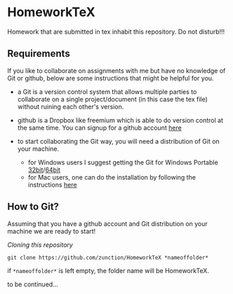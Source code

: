 # HomeworkTeX
Homework that are submitted in tex inhabit this repository. Do not disturb!!!


## Requirements
If you like to collaborate on assignments with me but have no knowledge of Git or github, below are some instructions that might be helpful for you.

- a Git is a version control system that allows multiple parties to collaborate on a single project/document (in this case the tex file) without ruining each other's version.

- github is a Dropbox like freemium which is able to do version control at the same time. You can signup for a github account [here](https://github.com/)

- to start collaborating the Git way, you will need a distribution of Git on your machine.
  - for Windows users I suggest getting the Git for Windows Portable [32bit](https://github.com/git-for-windows/git/releases/download/v2.10.1.windows.1/PortableGit-2.10.1-32-bit.7z.exe)/[64bit](https://github.com/git-for-windows/git/releases/download/v2.10.1.windows.1/PortableGit-2.10.1-64-bit.7z.exe)
  - for Mac users, one can do the installation by following the instructions [here](https://git-scm.com/book/en/v2/Getting-Started-Installing-Git)


## How to Git?

Assuming that you have a github account and Git distribution on your machine we are ready to start!

*Cloning this repository*
```git
git clone https://github.com/zunction/HomeworkTeX *nameoffolder*
```
if `*nameoffolder*` is left empty, the folder name will be HomeworkTeX.

to be continued...
